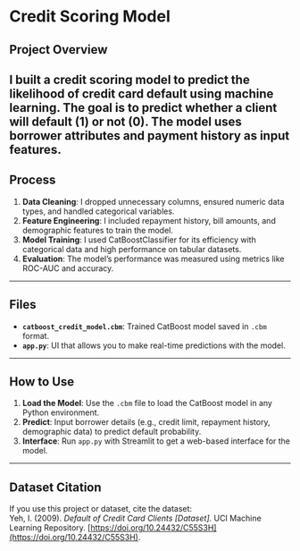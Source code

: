 # Credit Scoring Model

## Project Overview

I built a credit scoring model to predict the likelihood of credit card default using machine learning. The goal is to predict whether a client will default (1) or not (0). The model uses borrower attributes and payment history as input features.
---

## Process
1. **Data Cleaning**: I dropped unnecessary columns, ensured numeric data types, and handled categorical variables.
2. **Feature Engineering**: I included repayment history, bill amounts, and demographic features to train the model.
3. **Model Training**: I used CatBoostClassifier for its efficiency with categorical data and high performance on tabular datasets.
4. **Evaluation**: The model’s performance was measured using metrics like ROC-AUC and accuracy.

---

## Files
- **`catboost_credit_model.cbm`**: Trained CatBoost model saved in `.cbm` format.
- **`app.py`**: UI that allows you to make real-time predictions with the model.

---

## How to Use
1. **Load the Model**: Use the `.cbm` file to load the CatBoost model in any Python environment.
2. **Predict**: Input borrower details (e.g., credit limit, repayment history, demographic data) to predict default probability.
3. **Interface**: Run `app.py` with Streamlit to get a web-based interface for the model.

---

## Dataset Citation
If you use this project or dataset, cite the dataset:  
Yeh, I. (2009). *Default of Credit Card Clients [Dataset].* UCI Machine Learning Repository. [https://doi.org/10.24432/C55S3H](https://doi.org/10.24432/C55S3H).
